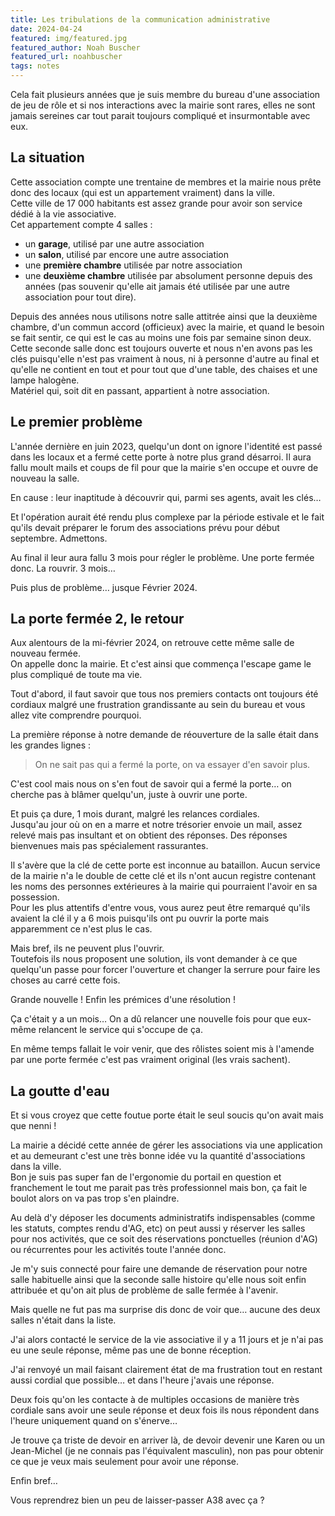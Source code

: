 ```yaml
---
title: Les tribulations de la communication administrative
date: 2024-04-24
featured: img/featured.jpg
featured_author: Noah Buscher
featured_url: noahbuscher
tags: notes
---
```


Cela fait plusieurs années que je suis membre du bureau d'une association de jeu de rôle et si nos interactions avec la mairie sont rares, elles ne sont jamais sereines car tout parait toujours compliqué et insurmontable avec eux.

<!-- excerpt -->

## La situation
Cette association compte une trentaine de membres et la mairie nous prête donc des locaux (qui est un appartement vraiment) dans la ville.  
Cette ville de 17 000 habitants est assez grande pour avoir son service dédié à la vie associative.  
Cet appartement compte 4 salles :
- un **garage**, utilisé par une autre association
- un **salon**, utilisé par encore une autre association
- une **première chambre** utilisée par notre association
- une **deuxième chambre** utilisée par absolument personne depuis des années (pas souvenir qu'elle ait jamais été utilisée par une autre association pour tout dire).

Depuis des années nous utilisons notre salle attitrée ainsi que la deuxième chambre, d'un commun accord (officieux) avec la mairie, et quand le besoin se fait sentir, ce qui est le cas au moins une fois par semaine sinon deux. Cette seconde salle donc est toujours ouverte et nous n'en avons pas les clés puisqu'elle n'est pas vraiment à nous, ni à personne d'autre au final et qu'elle ne contient en tout et pour tout que d'une table, des chaises et une lampe halogène.  
Matériel qui, soit dit en passant, appartient à notre association.

## Le premier problème
L'année dernière en juin 2023, quelqu'un dont on ignore l'identité est passé dans les locaux et a fermé cette porte à notre plus grand désarroi. Il aura fallu moult mails et coups de fil pour que la mairie s'en occupe et ouvre de nouveau la salle. 

En cause : leur inaptitude à découvrir qui, parmi ses agents, avait les clés… 

Et l'opération aurait été rendu plus complexe par la période estivale et le fait qu'ils devait préparer le forum des associations prévu pour début septembre. Admettons.

Au final il leur aura fallu 3 mois pour régler le problème. Une porte fermée donc. La rouvrir. 3 mois…

Puis plus de problème… jusque Février 2024.

## La porte fermée 2, le retour
Aux alentours de la mi-février 2024, on retrouve cette même salle de nouveau fermée.  
On appelle donc la mairie. Et c'est ainsi que commença l'escape game le plus compliqué de toute ma vie.

Tout d'abord, il faut savoir que tous nos premiers contacts ont toujours été cordiaux malgré une frustration grandissante au sein du bureau et vous allez vite comprendre pourquoi.

La première réponse à notre demande de réouverture de la salle était dans les grandes lignes : 

> On ne sait pas qui a fermé la porte, on va essayer d'en savoir plus.

C'est cool mais nous on s'en fout de savoir qui a fermé la porte… on cherche pas à blâmer quelqu'un, juste à ouvrir une porte.

Et puis ça dure, 1 mois durant, malgré les relances cordiales.  
Jusqu'au jour où on en a marre et notre trésorier envoie un mail, assez relevé mais pas insultant et on obtient des réponses. Des réponses bienvenues mais pas spécialement rassurantes.

Il s'avère que la clé de cette porte est inconnue au bataillon. Aucun service de la mairie n'a le double de cette clé et ils n'ont aucun registre contenant les noms des personnes extérieures à la mairie qui pourraient l'avoir en sa possession.  
Pour les plus attentifs d'entre vous, vous aurez peut être remarqué qu'ils avaient la clé il y a 6 mois puisqu'ils ont pu ouvrir la porte mais apparemment ce n'est plus le cas.

Mais bref, ils ne peuvent plus l'ouvrir.  
Toutefois ils nous proposent une solution, ils vont demander à ce que quelqu'un passe pour forcer l'ouverture et changer la serrure pour faire les choses au carré cette fois.

Grande nouvelle ! Enfin les prémices d'une résolution !

Ça c'était y a un mois…
On a dû relancer une nouvelle fois pour que eux-même relancent le service qui s'occupe de ça.

En même temps fallait le voir venir, que des rôlistes soient mis à l'amende par une porte fermée c'est pas vraiment original (les vrais sachent).
## La goutte d'eau
Et si vous croyez que cette foutue porte était le seul soucis qu'on avait mais que nenni !

La mairie a décidé cette année de gérer les associations via une application et au demeurant c'est une très bonne idée vu la quantité d'associations dans la ville.  
Bon je suis pas super fan de l'ergonomie du portail en question et franchement le tout me parait pas très professionnel mais bon, ça fait le boulot alors on va pas trop s'en plaindre.

Au delà d'y déposer les documents administratifs indispensables (comme les statuts, comptes rendu d'AG, etc) on peut aussi y réserver les salles pour nos activités, que ce soit des réservations ponctuelles (réunion d'AG) ou récurrentes pour les activités toute l'année donc.

Je m'y suis connecté pour faire une demande de réservation pour notre salle habituelle ainsi que la seconde salle histoire qu'elle nous soit enfin attribuée et qu'on ait plus de problème de salle fermée à l'avenir.

Mais quelle ne fut pas ma surprise dis donc de voir que… aucune des deux salles n'était dans la liste.

J'ai alors contacté le service de la vie associative il y a 11 jours et je n'ai pas eu une seule réponse, même pas une de bonne réception.

J'ai renvoyé un mail faisant clairement état de ma frustration tout en restant aussi cordial que possible… et dans l'heure j'avais une réponse.

Deux fois qu'on les contacte à de multiples occasions de manière très cordiale sans avoir une seule réponse et deux fois ils nous répondent dans l'heure uniquement quand on s'énerve…

Je trouve ça triste de devoir en arriver là, de devoir devenir une Karen ou un Jean-Michel (je ne connais pas l'équivalent masculin), non pas pour obtenir ce que je veux mais seulement pour avoir une réponse.

Enfin bref…

Vous reprendrez bien un peu de laisser-passer A38 avec ça ?
